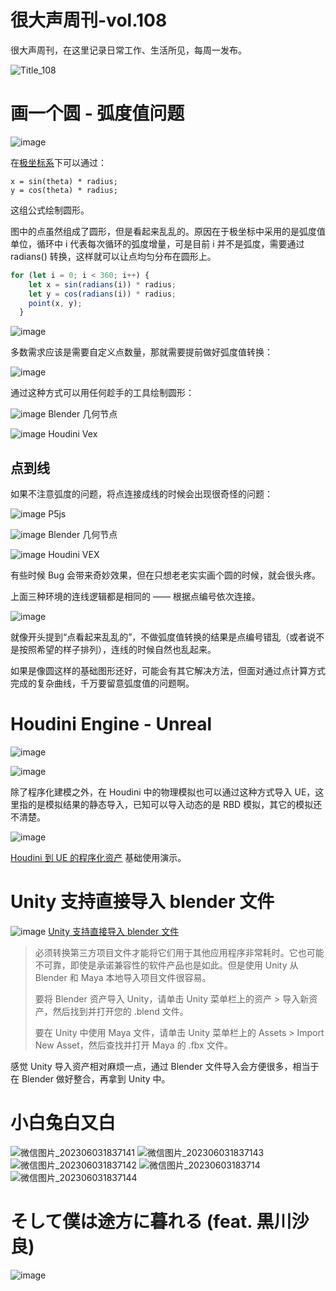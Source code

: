 # 很大声周刊-vol.108
很大声周刊，在这里记录日常工作、生活所见，每周一发布。

![Title_108](https://github.com/hendasheng/HenDaShengWeekly/assets/20842136/0748fd3e-7a02-49e3-9a7f-8bc49e08e368)

#  画一个圆 - 弧度值问题
![image](https://github.com/hendasheng/HenDaShengWeekly/assets/20842136/869eda17-1d0c-4dbd-8c77-cb6c4f9e91a1)
<!-- <center><font color="#888">P5js<font></center> -->

在[极坐标系](https://www.wikiwand.com/zh/%E6%9E%81%E5%9D%90%E6%A0%87%E7%B3%BB)下可以通过：
```
x = sin(theta) * radius;
y = cos(theta) * radius;
```
这组公式绘制圆形。

图中的点虽然组成了圆形，但是看起来乱乱的。原因在于极坐标中采用的是弧度值单位，循环中 i 代表每次循环的弧度增量，可是目前 i 并不是弧度，需要通过 radians() 转换，这样就可以让点均匀分布在圆形上。

``` js
for (let i = 0; i < 360; i++) {
    let x = sin(radians(i)) * radius;
    let y = cos(radians(i)) * radius;
    point(x, y);
  }
```

![image](https://github.com/hendasheng/HenDaShengWeekly/assets/20842136/75f251a5-bfe0-4193-af83-716222054d07)

多数需求应该是需要自定义点数量，那就需要提前做好弧度值转换：

![image](https://github.com/hendasheng/HenDaShengWeekly/assets/20842136/e71f7fcd-e38f-45b1-ad59-f1d663490d9a)

通过这种方式可以用任何趁手的工具绘制圆形：

![image](https://github.com/hendasheng/HenDaShengWeekly/assets/20842136/aadb7a05-0224-41dc-9fb0-ef57eb597d9a)
Blender 几何节点

![image](https://github.com/hendasheng/HenDaShengWeekly/assets/20842136/ddf11bab-6e3c-41a6-91ef-bc6b67d194d9)
Houdini Vex

## 点到线
如果不注意弧度的问题，将点连接成线的时候会出现很奇怪的问题：

![image](https://github.com/hendasheng/HenDaShengWeekly/assets/20842136/1086cd41-718a-4bc4-8a21-f028e3ca4635)
P5js

![image](https://github.com/hendasheng/HenDaShengWeekly/assets/20842136/5d05383e-2141-4c1d-ac75-08589b5bdaec)
Blender 几何节点

![image](https://github.com/hendasheng/HenDaShengWeekly/assets/20842136/2e8a1292-e34d-4224-ac0f-8af711303d73)
Houdini VEX

有些时候 Bug 会带来奇妙效果，但在只想老老实实画个圆的时候，就会很头疼。

上面三种环境的连线逻辑都是相同的 —— 根据点编号依次连接。

![image](https://github.com/hendasheng/HenDaShengWeekly/assets/20842136/117fa982-622d-4803-aafa-60b1bd48441b)

就像开头提到“点看起来乱乱的”，不做弧度值转换的结果是点编号错乱（或者说不是按照希望的样子排列），连线的时候自然也乱起来。

如果是像圆这样的基础图形还好，可能会有其它解决方法，但面对通过点计算方式完成的复杂曲线，千万要留意弧度值的问题啊。

# Houdini Engine - Unreal
![image](https://github.com/hendasheng/HenDaShengWeekly/assets/20842136/94308aab-5b72-430d-962f-10c42a6f2a9c)

![image](https://github.com/hendasheng/HenDaShengWeekly/assets/20842136/1f861d24-2ffb-4629-be70-53b9742ca192)

除了程序化建模之外，在 Houdini 中的物理模拟也可以通过这种方式导入 UE，这里指的是模拟结果的静态导入，已知可以导入动态的是 RBD 模拟，其它的模拟还不清楚。

![image](https://github.com/hendasheng/HenDaShengWeekly/assets/20842136/05277bbf-192f-4063-9c0e-98900ac8f836)

[Houdini 到 UE 的程序化资产](https://www.sidefx.com/tutorials/foundations-procedural-assets-for-unreal/) 基础使用演示。

# Unity 支持直接导入 blender 文件
![image](https://github.com/hendasheng/HenDaShengWeekly/assets/20842136/32eb2b39-61f6-4d72-93be-58efeec8f2b2)
[Unity 支持直接导入 blender 文件](https://unity.com/how-to/beginner/using-blender-and-maya-unity#seamless-importing-unity
)
> 必须转换第三方项目文件才能将它们用于其他应用程序非常耗时。它也可能不可靠，即使是承诺兼容性的软件产品也是如此。但是使用 Unity 从 Blender 和 Maya 本地导入项目文件很容易。
>
> 要将 Blender 资产导入 Unity，请单击 Unity 菜单栏上的资产 > 导入新资产，然后找到并打开您的 .blend 文件。
>
> 要在 Unity 中使用 Maya 文件，请单击 Unity 菜单栏上的 Assets > Import New Asset，然后查找并打开 Maya 的 .fbx 文件。

感觉 Unity 导入资产相对麻烦一点，通过 Blender 文件导入会方便很多，相当于在 Blender 做好整合，再拿到 Unity 中。

# 小白兔白又白
![微信图片_202306031837141](https://github.com/hendasheng/HenDaShengWeekly/assets/20842136/f73d239d-e3fc-4f45-a882-2b80b2e0ff98)
![微信图片_202306031837143](https://github.com/hendasheng/HenDaShengWeekly/assets/20842136/13c3a7c7-67f1-4071-bd07-95d0fbb712ec)
![微信图片_202306031837142](https://github.com/hendasheng/HenDaShengWeekly/assets/20842136/3aec7b66-17ba-4d36-ace1-11ac510e929d)
![微信图片_20230603183714](https://github.com/hendasheng/HenDaShengWeekly/assets/20842136/5135e13b-8d84-492e-8077-e2e027fd50d8)
![微信图片_202306031837144](https://github.com/hendasheng/HenDaShengWeekly/assets/20842136/9953eb83-cfb5-4565-91cd-e554d73f0212)

# そして僕は途方に暮れる (feat. 黒川沙良)
![image](https://github.com/hendasheng/HenDaShengWeekly/assets/20842136/499f051a-b41c-4ab4-a614-83e06387ce3e)
